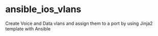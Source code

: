 # ansible_ios_vlans
Create Voice and Data vlans and assign them to a port by using Jinja2 template with Ansible
